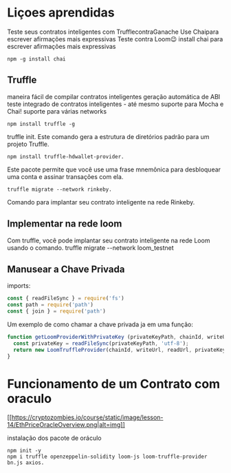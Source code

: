 # Liçoes aprendidas
Teste seus contratos inteligentes com TrufflecontraGanache
Use Chaipara escrever afirmações mais expressivas
Teste contra Loom😉
install chai para escrever afirmações mais expressivas
```
npm -g install chai
```
## Truffle

maneira fácil de compilar contratos inteligentes
geração automática de ABI
teste integrado de contratos inteligentes - até mesmo suporte para Mocha e Chai!
suporte para várias networks 
```
npm install truffle -g 
```
truffle init. Este comando gera a estrutura de diretórios padrão para um projeto Truffle.
```
npm install truffle-hdwallet-provider.
```
Este pacote permite que você use uma frase mnemônica para desbloquear uma conta e assinar transações com ela.
```
truffle migrate --network rinkeby.
```
Comando para implantar seu contrato inteligente na rede Rinkeby.

## Implementar na rede loom
Com truffle, você pode implantar seu contrato inteligente na rede Loom usando o comando.
truffle migrate --network loom_testnet

## Manusear a Chave Privada
imports:
```javascript
const { readFileSync } = require('fs')
const path = require('path')
const { join } = require('path')
```
Um exemplo de como chamar a chave privada ja em uma função:

```javascript
function getLoomProviderWithPrivateKey (privateKeyPath, chainId, writeUrl, readUrl) {
  const privateKey = readFileSync(privateKeyPath, 'utf-8');
  return new LoomTruffleProvider(chainId, writeUrl, readUrl, privateKey);
}
```

# Funcionamento de um Contrato com oraculo

[[https://cryptozombies.io/course/static/image/lesson-14/EthPriceOracleOverview.png|alt=img]]

instalação dos pacote de oráculo
```
npm init -y
npm i truffle openzeppelin-solidity loom-js loom-truffle-provider bn.js axios.
```

